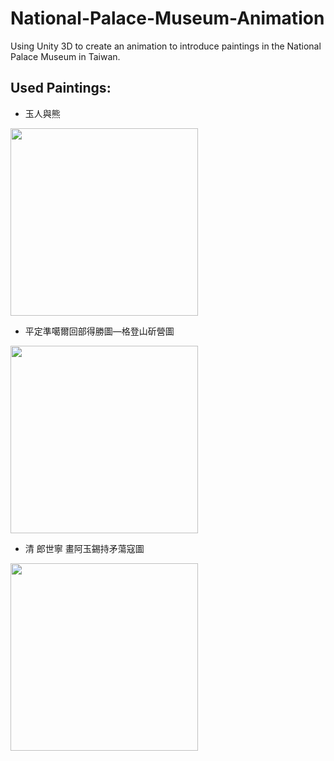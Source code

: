 # National-Palace-Museum-Animation
Using Unity 3D to create an animation to introduce paintings in the National Palace Museum in Taiwan.

## Used Paintings:
* 玉人與熊
<img src="https://www.google.com/url?sa=i&source=images&cd=&cad=rja&uact=8&ved=2ahUKEwiWiZvZ6d3fAhVQhrwKHdlYDbcQjRx6BAgBEAU&url=https%3A%2F%2Ftheme.npm.edu.tw%2Fexh106%2FBravoattheNPM%2Fch%2FselectionZoom%2Fimg2.html&psig=AOvVaw2cY1hVBWUcE0n2bp95SsFA&ust=1547024544860944" height="300" />

* 平定準噶爾回部得勝圖—格登山斫營圖
<img src="https://theme.npm.edu.tw/etching/images/large/official02.jpg" height="300" />

* 清 郎世寧 畫阿玉錫持矛蕩寇圖
<img src="https://www.npm.gov.tw/exh94/firstfamily/images/pic02_b.jpg" height="300" />
